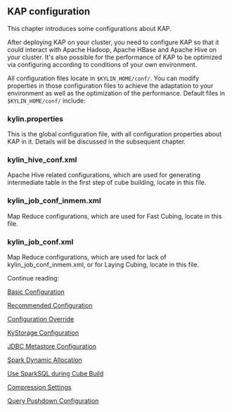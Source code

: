 ## KAP configuration
This chapter introduces some configurations about KAP.

After deploying KAP on your cluster, you need to configure KAP so that it could interact with Apache Hadoop, Apache HBase and Apache Hive on your cluster. It's also possible for the performance of KAP to be optimized via configuring according to conditions of your own environment. 

All configuration files locate in `$KYLIN_HOME/conf/`. You can modify properties in those configuration files to achieve the adaptation to your environment as well as the optimization of the performance. Default files in `$KYLIN_HOME/conf/` include: 

### kylin.properties

This is the global configuration file, with all configuration properties about KAP in it. Details will be discussed in the subsequent chapter. 

### kylin\_hive\_conf.xml

Apache Hive related configurations, which are used for generating intermediate table in the first step of cube building, locate in this file. 

### kylin\_job\_conf\_inmem.xml

Map Reduce configurations, which are used for Fast Cubing, locate in this file. 

### kylin\_job\_conf.xml

Map Reduce configurations, which are used for lack of kylin\_job\_conf\_inmem.xml, or for Laying Cubing, locate in this file. 

Continue reading:

[Basic Configuration](basic_settings.en.md)

[Recommended Configuration](recommend_settings.en.md)

[Configuration Override](config_override.en.md)

[KyStorage Configuration](kystorage_settings.en.md)

[JDBC Metastore Configuration](metadata_jdbc.en.md)

[Spark Dynamic Allocation](spark_dynamic_allocation.en.md)

[Use SparkSQL during Cube Build](use_sparksql_during_cube_build.en.md)

[Compression Settings](compression_settings.en.md)

[Query Pushdown Configuration](pushdown/README.md)
